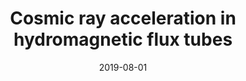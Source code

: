 ---
title: "Cosmic ray acceleration in hydromagnetic flux tubes"
collection: publications
permalink: /publication/2019-08-01-Cosmic-ray-acceleration-in-hydromagnetic-flux-tubes
date: 2019-08-01
venue: 'MNRAS'
paperurl: 'https://ui.adsabs.harvard.edu/abs/2019MNRAS.487.4571B'
citation: ' A. Bell,  J. Matthews,  K. Blundell,  A. Araudo, &quot;Cosmic ray acceleration in hydromagnetic flux tubes.&quot; MNRAS, 2019.'
authors: 'A. Bell, <b>J. Matthews</b>, K. Blundell,  et al.'
---